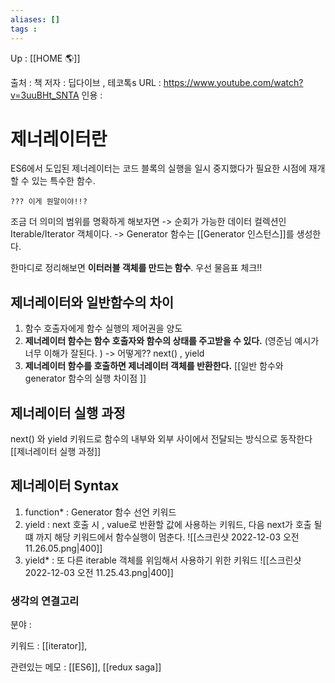 ```yaml
---
aliases: []
tags : 
---
```

Up : [[HOME 🌎]]

출처 : 책
저자 : 딥다이브 , 테코톡s
URL : https://www.youtube.com/watch?v=3uuBHt_SNTA
인용 : 


# 제너레이터란
ES6에서 도입된 제너레이터는 코드 블록의 실행을 일시 중지했다가 필요한 시점에 재개할 수 있는 특수한 함수. 

```
??? 이게 뭔말이야!!? 
```

조금 더 의미의 범위를 명확하게 해보자면 
-> 순회가 가능한 데이터 컬렉션인 Iterable/Iterator 객체이다.
-> Generator 함수는 [[Generator 인스턴스]]를 생성한다. 

한마디로 정리해보면 **이터러블 객체를 만드는 함수**. 우선 물음표 체크!! 


## 제너레이터와 일반함수의 차이
1. 함수 호출자에게 함수 실행의 제어권을 양도
2. **제너레이터 함수는 함수 호출자와 함수의 상태를 주고받을 수 있다.** (영준님 예시가 너무 이해가 잘된다. )
	-> 어떻게??  next() , yield
3. **제너레이터 함수를 호출하면 제너레이터 객체를 반환한다.** 
[[일반 함수와 generator 함수의 실행 차이점 ]]


## 제너레이터 실행 과정 
next() 와 yield 키워드로 함수의 내부와 외부 사이에서 전달되는 방식으로 동작한다
[[제너레이터 실행 과정]]


## 제너레이터 Syntax
1. function* : Generator 함수 선언 키워드
2. yield : next 호출 시 , value로 반환할 값에 사용하는 키워드, 다음 next가 호출 될떄 까지 해당 키워드에서 함수실행이 멈춘다. 
![[스크린샷 2022-12-03 오전 11.26.05.png|400]]
3. yield* : 또 다른 iterable 객체를 위임해서 사용하기 위한 키워드 
![[스크린샷 2022-12-03 오전 11.25.43.png|400]]




### 생각의 연결고리
분야 :

키워드 : [[iterator]], 

관련있는 메모 : [[ES6]], [[redux saga]]
